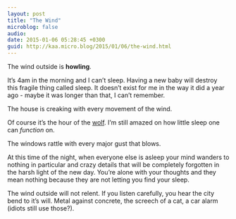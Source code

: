 ```yaml
---
layout: post
title: "The Wind"
microblog: false
audio: 
date: 2015-01-06 05:28:45 +0300
guid: http://kaa.micro.blog/2015/01/06/the-wind.html
---
```

<p>The wind outside is <strong>howling</strong>. </p>

<p>It&rsquo;s 4am in the morning and I can&rsquo;t sleep. Having a new baby will destroy this fragile thing called sleep. It doesn&rsquo;t exist for me in the way it did a year ago - maybe it was longer than that, I can&rsquo;t remember.</p>

<p>The house is creaking with every movement of the wind. </p>

<p>Of course it&rsquo;s the hour of the <a href="http://en.m.wikipedia.org/wiki/Hour_of_the_wolf">wolf</a>. I&rsquo;m still amazed on how little sleep one can <em>function</em> on. </p>

<p>The windows rattle with every major gust that blows.</p>

<p>At this time of the night, when everyone else is asleep your mind wanders to nothing in particular and crazy details that will be completely forgotten in the harsh light of the new day. You&rsquo;re alone with your thoughts and they mean nothing because they are not letting you find your sleep. </p>

<p>The wind outside will not relent. If you listen carefully, you hear the city bend to it&rsquo;s will. Metal against concrete, the screech of a cat, a car alarm (idiots still use those?).</p>
